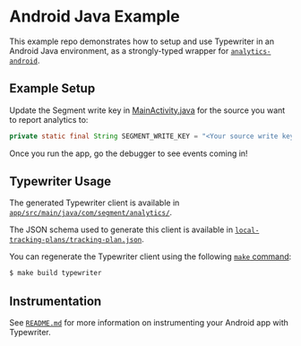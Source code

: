 # Android Java Example

This example repo demonstrates how to setup and use Typewriter in an Android Java environment, as a strongly-typed wrapper for [`analytics-android`](https://segment.com/docs/sources/mobile/android/).

## Example Setup

Update the Segment write key in [MainActivity.java](app/src/main/java/com/segment/typewriterexample/TypewriterApplication.java#L8) for the source you want to report analytics to:

```java
private static final String SEGMENT_WRITE_KEY = "<Your source write key>";
```

Once you run the app, go the debugger to see events coming in!

## Typewriter Usage

The generated Typewriter client is available in [`app/src/main/java/com/segment/analytics/`](./app/src/main/java/com/segment/analytics/).

The JSON schema used to generate this client is available in [`local-tracking-plans/tracking-plan.json`](../../local-tracking-plans/tracking-plan.json).

You can regenerate the Typewriter client using the following [`make` command](Makefile):

```sh
$ make build typewriter
```

## Instrumentation

See [`README.md`](/README.md) for more information on instrumenting your Android app with Typewriter.
